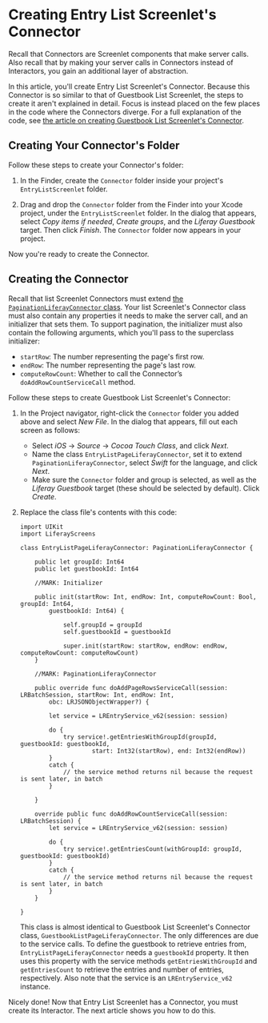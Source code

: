 # Creating Entry List Screenlet's Connector [](id=creating-entry-list-screenlets-connector)

Recall that Connectors are Screenlet components that make server calls. Also 
recall that by making your server calls in Connectors instead of Interactors, 
you gain an additional layer of abstraction. 

In this article, you'll create Entry List Screenlet's Connector. Because this 
Connector is so similar to that of Guestbook List Screenlet, the steps to create 
it aren't explained in detail. Focus is instead placed on the few places in the 
code where the Connectors diverge. For a full explanation of the code, see 
[the article on creating Guestbook List Screenlet's Connector](https://www.liferay.com/). 

## Creating Your Connector's Folder [](id=creating-your-connectors-folder)

Follow these steps to create your Connector's folder: 

1.  In the Finder, create the `Connector` folder inside your project's 
    `EntryListScreenlet` folder. 

2.  Drag and drop the `Connector` folder from the Finder into your Xcode 
    project, under the `EntryListScreenlet` folder. In the dialog that appears, 
    select *Copy items if needed*, *Create groups*, and the *Liferay Guestbook* 
    target. Then click *Finish*. The `Connector` folder now appears in your 
    project. 

Now you're ready to create the Connector. 

## Creating the Connector [](id=creating-the-connector)

Recall that list Screenlet Connectors must extend 
[the `PaginationLiferayConnector` class](https://github.com/liferay/liferay-screens/blob/master/ios/Framework/Core/Base/BaseListScreenlet/PaginationLiferayConnector.swift). 
Your list Screenlet's Connector class must also contain any properties it needs 
to make the server call, and an initializer that sets them. To support 
pagination, the initializer must also contain the following arguments, which 
you'll pass to the superclass initializer: 

- `startRow`: The number representing the page's first row. 
- `endRow`: The number representing the page's last row. 
- `computeRowCount`: Whether to call the Connector’s `doAddRowCountServiceCall` 
  method. 

Follow these steps to create Guestbook List Screenlet's Connector: 

1.  In the Project navigator, right-click the `Connector` folder you added above 
    and select *New File*. In the dialog that appears, fill out each screen as 
    follows: 

    - Select *iOS* &rarr; *Source* &rarr; *Cocoa Touch Class*, and click *Next*. 
    - Name the class `EntryListPageLiferayConnector`, set it to extend 
      `PaginationLiferayConnector`, select *Swift* for the language, and click 
      *Next*. 
    - Make sure the `Connector` folder and group is selected, as well as the 
      *Liferay Guestbook* target (these should be selected by default). Click 
      *Create*. 

2.  Replace the class file's contents with this code: 

        import UIKit
        import LiferayScreens

        class EntryListPageLiferayConnector: PaginationLiferayConnector {

            public let groupId: Int64
            public let guestbookId: Int64

            //MARK: Initializer

            public init(startRow: Int, endRow: Int, computeRowCount: Bool, groupId: Int64, 
                guestbookId: Int64) {

                    self.groupId = groupId
                    self.guestbookId = guestbookId

                    super.init(startRow: startRow, endRow: endRow, computeRowCount: computeRowCount)
            }

            //MARK: PaginationLiferayConnector

            public override func doAddPageRowsServiceCall(session: LRBatchSession, startRow: Int, endRow: Int, 
                obc: LRJSONObjectWrapper?) {

                let service = LREntryService_v62(session: session)

                do {
                    try service!.getEntriesWithGroupId(groupId, guestbookId: guestbookId, 
                            start: Int32(startRow), end: Int32(endRow))
                }
                catch {
                    // the service method returns nil because the request is sent later, in batch
                }

            }

            override public func doAddRowCountServiceCall(session: LRBatchSession) {
                let service = LREntryService_v62(session: session)

                do {
                    try service!.getEntriesCount(withGroupId: groupId, guestbookId: guestbookId)
                }
                catch {
                    // the service method returns nil because the request is sent later, in batch
                }
            }

        }

    This class is almost identical to Guestbook List Screenlet's Connector 
    class, `GuestbookListPageLiferayConnector`. The only differences are due to 
    the service calls. To define the guestbook to retrieve entries from, 
    `EntryListPageLiferayConnector` needs a `guestbookId` property. It then uses 
    this property with the service methods `getEntriesWithGroupId` and 
    `getEntriesCount` to retrieve the entries and number of entries, 
    respectively. Also note that the service is an `LREntryService_v62` 
    instance. 

Nicely done! Now that Entry List Screenlet has a Connector, you must create its 
Interactor. The next article shows you how to do this. 
